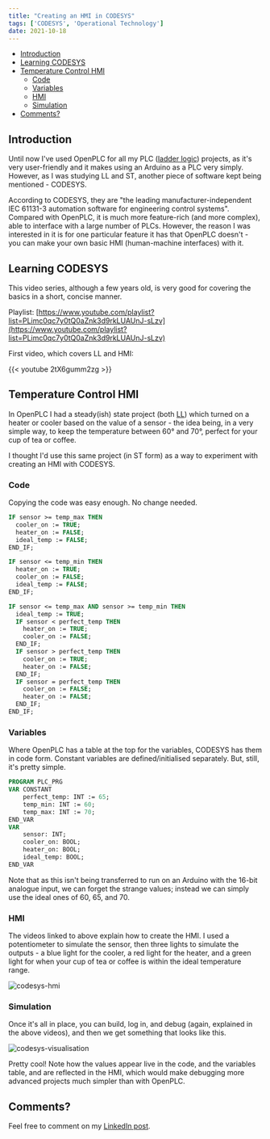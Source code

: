 ```yaml
---
title: "Creating an HMI in CODESYS"
tags: ['CODESYS', 'Operational Technology']
date: 2021-10-18
---
```


- [Introduction](#introduction)
- [Learning CODESYS](#learning-codesys)
- [Temperature Control HMI](#temperature-control-hmi)
  - [Code](#code)
  - [Variables](#variables)
  - [HMI](#hmi)
  - [Simulation](#simulation)
- [Comments?](#comments)

## Introduction

Until now I've used OpenPLC for all my PLC ([ladder logic](https://www.jamesgibbins.com/posts/openplc-structured-text/)) projects, as it's very user-friendly and it makes using an Arduino as a PLC very simply. However, as I was studying LL and ST, another piece of software kept being mentioned - CODESYS.

According to CODESYS, they are "the leading manufacturer-independent IEC 61131-3 automation software for engineering control systems". Compared with OpenPLC, it is much more feature-rich (and more complex), able to interface with a large number of PLCs. However, the reason I was interested in it is for one particular feature it has that OpenPLC doesn't - you can make your own basic HMI (human-machine interfaces) with it.

## Learning CODESYS

This video series, although a few years old, is very good for covering the basics in a short, concise manner.

Playlist: [https://www.youtube.com/playlist?list=PLimc0qc7y0tQ0aZnk3d9rkLUAUnJ-sLzv](https://www.youtube.com/playlist?list=PLimc0qc7y0tQ0aZnk3d9rkLUAUnJ-sLzv)

First video, which covers LL and HMI:

{{< youtube 2tX6gumm2zg >}}

## Temperature Control HMI

In OpenPLC I had a steady(ish) state project (both [LL](https://www.jamesgibbins.com/posts/openplc-structured-text/)) which turned on a heater or cooler based on the value of a sensor - the idea being, in a very simple way, to keep the temperature between 60° and 70°, perfect for your cup of tea or coffee.

I thought I'd use this same project (in ST form) as a way to experiment with creating an HMI with CODESYS.

### Code

Copying the code was easy enough. No change needed.

```pascal
IF sensor >= temp_max THEN
  cooler_on := TRUE;
  heater_on := FALSE;
  ideal_temp := FALSE;
END_IF;

IF sensor <= temp_min THEN
  heater_on := TRUE;
  cooler_on := FALSE;
  ideal_temp := FALSE;
END_IF;

IF sensor <= temp_max AND sensor >= temp_min THEN
  ideal_temp := TRUE;
  IF sensor < perfect_temp THEN
    heater_on := TRUE;
    cooler_on := FALSE;
  END_IF;
  IF sensor > perfect_temp THEN
    cooler_on := TRUE;
    heater_on := FALSE;
  END_IF;
  IF sensor = perfect_temp THEN
    cooler_on := FALSE;
    heater_on := FALSE;
  END_IF;
END_IF;
```

### Variables

Where OpenPLC has a table at the top for the variables, CODESYS has them in code form. Constant variables are defined/initialised separately. But, still, it's pretty simple.

```pascal
PROGRAM PLC_PRG
VAR CONSTANT
	perfect_temp: INT := 65;
	temp_min: INT := 60;
	temp_max: INT := 70;
END_VAR
VAR
	sensor: INT;
	cooler_on: BOOL;
	heater_on: BOOL;
	ideal_temp: BOOL;
END_VAR
```

Note that as this isn't being transferred to run on an Arduino with the 16-bit analogue input, we can forget the strange values; instead we can simply use the ideal ones of 60, 65, and 70.

### HMI

The videos linked to above explain how to create the HMI. I used a potentiometer to simulate the sensor, then three lights to simulate the outputs - a blue light for the cooler, a red light for the heater, and a green light for when your cup of tea or coffee is within the ideal temperature range.

![codesys-hmi](/images/old/codesys-hmi.png)

### Simulation

Once it's all in place, you can build, log in, and debug (again, explained in the above videos), and then we get something that looks like this.

![codesys-visualisation](/images/old/codesys-visualisation.gif)

Pretty cool! Note how the values appear live in the code, and the variables table, and are reflected in the HMI, which would make debugging more advanced projects much simpler than with OpenPLC.

## Comments?

Feel free to comment on my [LinkedIn post](https://www.linkedin.com/posts/jamgib_creating-an-hmi-in-codesys-activity-6855759629843079168-2y0L).